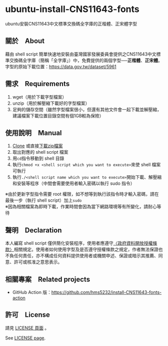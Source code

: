# ubuntu-install-CNS11643-fonts
ubuntu安裝CNS11643中文標準交換碼全字庫的正楷體、正宋體字型

## 關於　About
藉由 shell script 簡單快速地安裝由臺灣國家發展委員會提供之CNS11643中文標準交換碼全字庫（簡稱「全字庫」）中，免費提供的兩個字型──**正楷體**、**正宋體**。  
字型的原始下載位置：https://data.gov.tw/dataset/5961

## 需求　Requirements
1. wget（用於下載字型檔案）
2. unzip（用於解壓縮下載好的字型檔案）
3. 足夠的儲存空間（雖然字型檔案很小，但還有其他文件會一起下載並解壓縮，建議檔案下載位置目錄空間有個1GB較為保險）

## 使用說明　Manual
1. [Clone](https://github.com/hms5232/ubuntu-install-CNS11643-fonts.git) 或直接[下載zip檔案](https://github.com/hms5232/ubuntu-install-CNS11643-fonts/archive/master.zip)
2. 取出對應的 shell script 檔案
3. 用`cd`指令移動到 shell 目錄
3. 執行`chmod +x <shell script which you want to execute>`來使 shell 檔案可執行
4. 執行`./<shell script name which you want to execute>`開始下載、解壓縮和安裝等程序（中間會需要使用者輸入密碼以執行 sudo 指令）  
  
※由於更新字型指令需要 root 權限，如不想等到執行該指令時才輸入密碼，請在最後一步（執行 shell script）加上`sudo`  
※因為相關檔案為即時下載，作業時間會因為當下網路環境等有所變化，請耐心等待

## 聲明　Declaration
本人編寫 shell script 僅供簡化安裝程序，使用者應遵守[〈政府資料開放授權條款〉](https://data.gov.tw/license)相關規定。使用者如何使用字型及是否遵守授權條款之規定，作者無法保證也不負任何責任，亦不構成任何資料提供使用者或機關申述、保證或暗示其推薦、同意、許可或核准之意思表示。

## 相關專案　Related projects

* GitHub Action 版：https://github.com/hms5232/install-CNS11643-fonts-action

## 許可　License
請見 [LICENSE 頁面](https://github.com/hms5232/ubuntu-install-CNS11643-fonts/blob/master/LICENSE)  。
  
See [LICENSE page](https://github.com/hms5232/ubuntu-install-CNS11643-fonts/blob/master/LICENSE).

